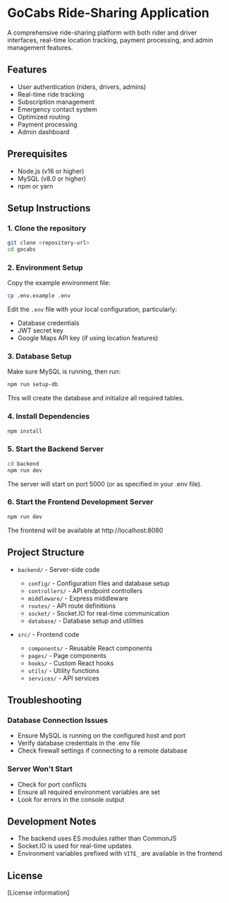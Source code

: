 
# GoCabs Ride-Sharing Application

A comprehensive ride-sharing platform with both rider and driver interfaces, real-time location tracking, payment processing, and admin management features.

## Features

- User authentication (riders, drivers, admins)
- Real-time ride tracking
- Subscription management
- Emergency contact system
- Optimized routing
- Payment processing
- Admin dashboard

## Prerequisites

- Node.js (v16 or higher)
- MySQL (v8.0 or higher)
- npm or yarn

## Setup Instructions

### 1. Clone the repository

```bash
git clone <repository-url>
cd gocabs
```

### 2. Environment Setup

Copy the example environment file:

```bash
cp .env.example .env
```

Edit the `.env` file with your local configuration, particularly:
- Database credentials
- JWT secret key
- Google Maps API key (if using location features)

### 3. Database Setup

Make sure MySQL is running, then run:

```bash
npm run setup-db
```

This will create the database and initialize all required tables.

### 4. Install Dependencies

```bash
npm install
```

### 5. Start the Backend Server

```bash
cd backend
npm run dev
```

The server will start on port 5000 (or as specified in your .env file).

### 6. Start the Frontend Development Server

```bash
npm run dev
```

The frontend will be available at http://localhost:8080

## Project Structure

- `backend/` - Server-side code
  - `config/` - Configuration files and database setup
  - `controllers/` - API endpoint controllers
  - `middleware/` - Express middleware
  - `routes/` - API route definitions
  - `socket/` - Socket.IO for real-time communication
  - `database/` - Database setup and utilities
  
- `src/` - Frontend code
  - `components/` - Reusable React components
  - `pages/` - Page components
  - `hooks/` - Custom React hooks
  - `utils/` - Utility functions
  - `services/` - API services

## Troubleshooting

### Database Connection Issues

- Ensure MySQL is running on the configured host and port
- Verify database credentials in the .env file
- Check firewall settings if connecting to a remote database

### Server Won't Start

- Check for port conflicts
- Ensure all required environment variables are set
- Look for errors in the console output

## Development Notes

- The backend uses ES modules rather than CommonJS
- Socket.IO is used for real-time updates
- Environment variables prefixed with `VITE_` are available in the frontend

## License

[License information]
